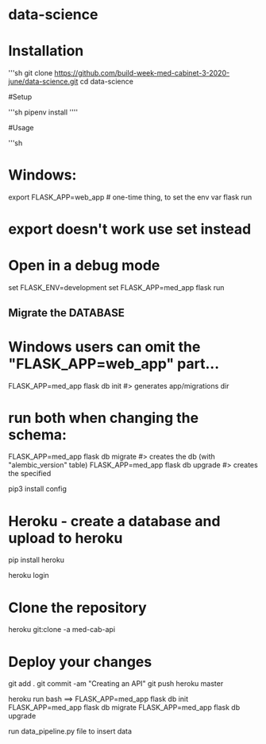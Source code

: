# data-science

# Installation 


'''sh 
git clone https://github.com/build-week-med-cabinet-3-2020-june/data-science.git
cd data-science

#Setup

'''sh
pipenv install
''''

#Usage 

'''sh

# Windows:
export FLASK_APP=web_app # one-time thing, to set the env var
flask run
# export doesn't work use set instead
# Open in a debug mode
set FLASK_ENV=development
set FLASK_APP=med_app
flask run 


## Migrate the DATABASE 

# Windows users can omit the "FLASK_APP=web_app" part...

FLASK_APP=med_app flask db init #> generates app/migrations dir

# run both when changing the schema:
FLASK_APP=med_app flask db migrate #> creates the db (with "alembic_version" table)
FLASK_APP=med_app flask db upgrade #> creates the specified 

pip3 install config

# Heroku - create a database and upload to heroku  
pip install heroku 

heroku login
# Clone the repository

heroku git:clone -a med-cab-api

# Deploy your changes

git add .
git commit -am "Creating an API"
git push heroku master

heroku run bash ==> 
FLASK_APP=med_app flask db init 
FLASK_APP=med_app flask db migrate
FLASK_APP=med_app flask db upgrade

run data_pipeline.py file to insert data 
